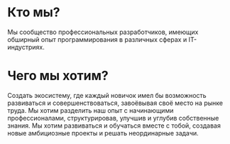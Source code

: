 # Кто мы?

Мы сообщество профессиональных разработчиков, имеющих обширный опыт программирования в различных сферах и IT-индустриях.

# Чего мы хотим?

Создать экосистему, где каждый новичок имел бы возможность развиваться и совершенствоваться, завоёвывая своё место на рынке труда. 
Мы хотим разделить наш опыт с начинающими профессионалами, структурировав, улучшив и углубив собственные знания. 
Мы хотим развиваться и обучаться вместе с тобой, создавая новые амбициозные проекты и решать неординарные задачи.
